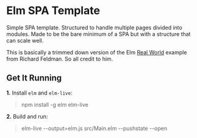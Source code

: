 # Elm SPA Template

Simple SPA template. Structured to handle multiple pages divided into modules. Made to be the bare minimum of a SPA but with a structure that can scale well.

This is basically a trimmed down version of the Elm [Real World](https://github.com/rtfeldman/elm-spa-example "Real World") example from Richard Feldman. So all credit to him.

## Get It Running

**1.** Install `elm` and `elm-live`:

> npm install -g elm elm-live

**2.** Build and run:

> elm-live --output=elm.js src/Main.elm --pushstate --open
